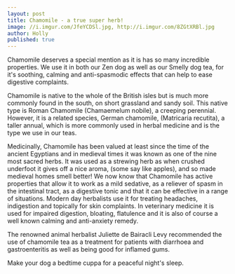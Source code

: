 ```yaml
---
layout: post
title: Chamomile - a true super herb!
image: //i.imgur.com/JfeYCDSl.jpg, http://i.imgur.com/8ZGtXRBl.jpg
author: Holly
published: true
---
```


Chamomile deserves a special mention as it is has so many incredible properties. We use it in both our Zen dog as well as our Smelly dog tea, for it's soothing, calming and anti-spasmodic effects that can help to ease digestive complaints.

Chamomile is native to the whole of the British isles but is much more commonly found in the south, on short grassland and sandy soil. This native type is Roman Chamomile (Chamaemelum nobile), a creeping perennial. However, it is a related species, German chamomile, (Matricaria recutita), a taller annual, which is more commonly used in herbal medicine and is the type we use in our teas.

Medicinally, Chamomile has been valued at least since the time of the ancient Egyptians and in medieval times it was known as one of the nine most sacred herbs. It was used as a strewing herb as when crushed underfoot it gives off a nice aroma, (some say like apples), and so made medieval homes smell better! We now know that Chamomile has active properties that allow it to work as a mild sedative, as a reliever of spasm in the intestinal tract, as a digestive tonic and that it can be effective in a range of situations. Modern day herbalists use it for treating headaches, indigestion and topically for skin complaints. In veterinary medicine it is used for impaired digestion, bloating, flatulence and it is also of course a well known calming and anti-anxiety remedy.

The renowned animal herbalist Juliette de Bairacli Levy recommended the use of chamomile tea as a treatment for patients with diarrhoea and gastroenteritis as well as being good for inflamed gums.

Make your dog a bedtime cuppa for a peaceful night's sleep.
